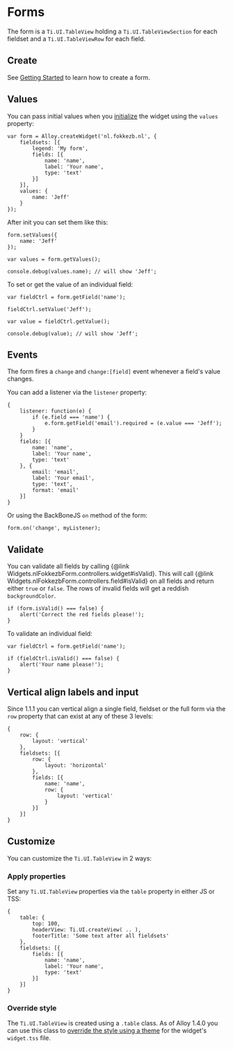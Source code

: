 # Forms
The form is a `Ti.UI.TableView` holding a `Ti.UI.TableViewSection` for each fieldset and a `Ti.UI.TableViewRow` for each field. 

## Create
See [Getting Started](#!/guide/getting_started) to learn how to create a form.

## Values
You can pass initial values when you [initialize](#!/guide/getting_started-section-2.-initializing-the-widget) the widget using the `values` property:

	var form = Alloy.createWidget('nl.fokkezb.nl', {
		fieldsets: [{
			legend: 'My form',			
			fields: [{
				name: 'name',
				label: 'Your name',
				type: 'text'
			}]
		}],
		values: {
			name: 'Jeff'
		}
	});

After init you can set them like this:

	form.setValues({
		name: 'Jeff'
	});

	var values = form.getValues();

	console.debug(values.name); // will show 'Jeff';

To set or get the value of an individual field:

	var fieldCtrl = form.getField('name');

	fieldCtrl.setValue('Jeff');

	var value = fieldCtrl.getValue();

	console.debug(value); // will show 'Jeff';
	
## Events
The form fires a `change` and `change:[field]` event whenever a field's value changes.

You can add a listener via the `listener` property:

	{
		listener: function(e) {
			if (e.field === 'name') {
				e.form.getField('email').required = (e.value === 'Jeff');
			}
		}
		fields: [{
			name: 'name',
			label: 'Your name',
			type: 'text'
		}, {
			email: 'email',
			label: 'Your email',
			type: 'text',
			format: 'email'
		}]
	}
	
Or using the BackBoneJS `on` method of the form:

	form.on('change', myListener);

## Validate
You can validate all fields by calling {@link Widgets.nlFokkezbForm.controllers.widget#isValid}. This will call {@link Widgets.nlFokkezbForm.controllers.field#isValid} on all fields and return either `true` or `false`. The rows of invalid fields will get a reddish `backgroundColor`.

	if (form.isValid() === false) {
		alert('Correct the red fields please!');
	}

To validate an individual field:

	var fieldCtrl = form.getField('name');

	if (fieldCtrl.isValid() === false) {
		alert('Your name please!');
	}
	
## Vertical align labels and input
Since 1.1.1 you can vertical align a single field, fieldset or the full form via the `row` property that can exist at any of these 3 levels:

	{
		row: {
			layout: 'vertical'
		},
		fieldsets: [{
			row: {
				layout: 'horizontal'
			},
			fields: [{
				name: 'name',
				row: {
					layout: 'vertical'
				}
			}]
		}]
	}

## Customize
You can customize the `Ti.UI.TableView` in 2 ways:

### Apply properties
Set any `Ti.UI.TableView` properties via the `table` property in either JS or TSS:

	{
		table: {
			top: 100,
			headerView: Ti.UI.createView( .. ),
			footerTitle: 'Some text after all fieldsets'
		},
		fieldsets: [{
			fields: [{
				name: 'name',
				label: 'Your name',
				type: 'text'
			}]
		}]
	}
	
### Override style
The `Ti.UI.TableView` is created using a `.table` class. As of Alloy 1.4.0 you can use this class to [override the style using a theme](https://jira.appcelerator.org/browse/ALOY-378) for the widget's `widget.tss` file.